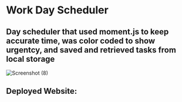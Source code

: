 # Work Day Scheduler

## Day scheduler that used moment.js to keep accurate time, was color coded to show urgentcy, and saved and retrieved tasks from local storage

![Screenshot (8)](https://user-images.githubusercontent.com/99047158/172077175-9463d410-f45b-4666-9097-75499c3ec6f0.png)

## Deployed Website:
